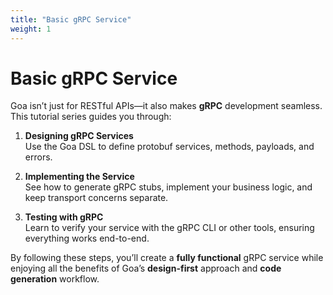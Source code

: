 ```yaml
---
title: "Basic gRPC Service"
weight: 1
---
```


# Basic gRPC Service

Goa isn’t just for RESTful APIs—it also makes **gRPC** development seamless. This tutorial series guides you through:

1. **Designing gRPC Services**  
   Use the Goa DSL to define protobuf services, methods, payloads, and errors.

2. **Implementing the Service**  
   See how to generate gRPC stubs, implement your business logic, and keep transport concerns separate.

3. **Testing with gRPC**  
   Learn to verify your service with the gRPC CLI or other tools, ensuring everything works end-to-end.

By following these steps, you’ll create a **fully functional** gRPC service while enjoying all the benefits of Goa’s **design-first** approach and **code generation** workflow.
